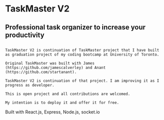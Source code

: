 # TaskMaster V2
## Professional task organizer to increase your productivity
##
```
TaskMaster V2 is continuation of TaskMaster project that I have built as graduation project of my coding bootcamp at University of Toronto.

Original TaskMaster was built with James (https://github.com/jamescalverley) and Anant (https://github.com/startanant).

TaskMaster V2 is continuation of that project. I am improving it as I progress as developer.

This is open project and all contributions are welcomed.

My intention is to deploy it and offer it for free.
```

Built with React.js, Express, Node.js, socket.io
